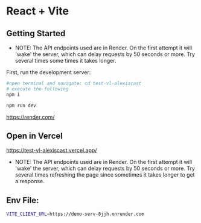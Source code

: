 # React + Vite

## Getting Started

- NOTE: The API endpoints used are in Render. On the first attempt it will 'wake' the server, which can delay requests by 50 seconds or more. Try several times some times it takes longer.

First, run the development server:

```bash
#open terminal and navigate: cd test-vl-alexiscast
# execute the following
npm i

npm run dev
```

https://render.com/

## Open in Vercel 

https://test-vl-alexiscast.vercel.app/

- NOTE: The API endpoints used are in Render. On the first attempt it will 'wake' the server, which can delay requests by 50 seconds or more. Try several times refreshing the page since sometimes it takes longer to get a response.


## Env File:
```bash
VITE_CLIENT_URL=https://demo-serv-8jjh.onrender.com
```
